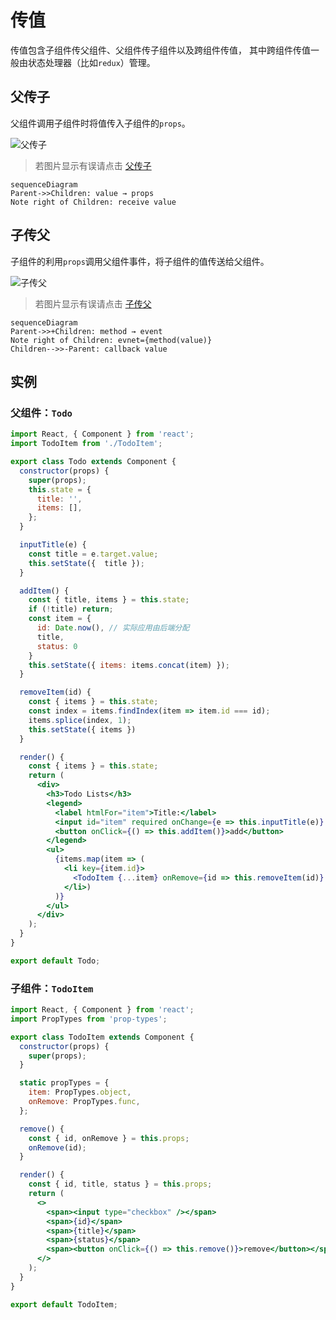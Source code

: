 # 传值

传值包含子组件传父组件、父组件传子组件以及跨组件传值，
其中跨组件传值一般由状态处理器（比如`redux`）管理。

## 父传子

父组件调用子组件时将值传入子组件的`props`。

![父传子][parent-children]

> 若图片显示有误请点击 [父传子][parent-children]

```mermaid
sequenceDiagram
Parent->>Children: value → props
Note right of Children: receive value
```

## 子传父

子组件的利用`props`调用父组件事件，将子组件的值传送给父组件。

![子传父][children-parent]

> 若图片显示有误请点击 [子传父][children-parent]

```mermaid
sequenceDiagram
Parent->>+Children: method → event
Note right of Children: evnet={method(value)}
Children-->>-Parent: callback value
```

## 实例

### 父组件：`Todo`

```jsx
import React, { Component } from 'react';
import TodoItem from './TodoItem';

export class Todo extends Component {
  constructor(props) {
    super(props);
    this.state = {
      title: '',
      items: [],
    };
  }

  inputTitle(e) {
    const title = e.target.value;
    this.setState({  title });
  }

  addItem() {
    const { title, items } = this.state;
    if (!title) return;
    const item = {
      id: Date.now(), // 实际应用由后端分配
      title,
      status: 0
    }
    this.setState({ items: items.concat(item) });
  }

  removeItem(id) {
    const { items } = this.state;
    const index = items.findIndex(item => item.id === id);
    items.splice(index, 1);
    this.setState({ items })
  }

  render() {
    const { items } = this.state;
    return (
      <div>
        <h3>Todo Lists</h3>
        <legend>
          <label htmlFor="item">Title:</label>
          <input id="item" required onChange={e => this.inputTitle(e)} />
          <button onClick={() => this.addItem()}>add</button>
        </legend>
        <ul>
          {items.map(item => (
            <li key={item.id}>
              <TodoItem {...item} onRemove={id => this.removeItem(id)} />
            </li>)
          )}
        </ul>
      </div>
    );
  }
}

export default Todo;
```

### 子组件：`TodoItem`

```jsx
import React, { Component } from 'react';
import PropTypes from 'prop-types';

export class TodoItem extends Component {
  constructor(props) {
    super(props);
  }

  static propTypes = {
    item: PropTypes.object,
    onRemove: PropTypes.func,
  };

  remove() {
    const { id, onRemove } = this.props;
    onRemove(id);
  }

  render() {
    const { id, title, status } = this.props;
    return (
      <>
        <span><input type="checkbox" /></span>
        <span>{id}</span>
        <span>{title}</span>
        <span>{status}</span>
        <span><button onClick={() => this.remove()}>remove</button></span>
      </>
    );
  }
}

export default TodoItem;
```

[parent-children]: https://mermaid.ink/img/eyJjb2RlIjoic2VxdWVuY2VEaWFncmFtXG5QYXJlbnQtPj5DaGlsZHJlbjogdmFsdWUg4oaSIHByb3BzXG5Ob3RlIHJpZ2h0IG9mIENoaWxkcmVuOiByZWNlaXZlIHZhbHVlIiwibWVybWFpZCI6eyJ0aGVtZSI6ImRlZmF1bHQifSwidXBkYXRlRWRpdG9yIjpmYWxzZX0
[children-parent]: https://mermaid.ink/img/eyJjb2RlIjoic2VxdWVuY2VEaWFncmFtXG5QYXJlbnQtPj4rQ2hpbGRyZW46IG1ldGhvZCDihpIgZXZlbnRcbk5vdGUgcmlnaHQgb2YgQ2hpbGRyZW46IGV2bmV0PXttZXRob2QodmFsdWUpfVxuQ2hpbGRyZW4tLT4-LVBhcmVudDogY2FsbGJhY2sgdmFsdWUiLCJtZXJtYWlkIjp7InRoZW1lIjoiZGVmYXVsdCJ9LCJ1cGRhdGVFZGl0b3IiOmZhbHNlfQ

